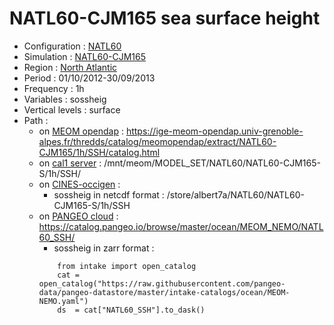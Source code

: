 # NATL60-CJM165 sea surface height

 - Configuration : [NATL60](https://github.com/AurelieAlbert/extractions/blob/main/simulations/natl60.md)
 - Simulation : [NATL60-CJM165](https://github.com/AurelieAlbert/extractions/blob/main/simulations/natl60-cjm165.md)
 - Region : [North Atlantic](https://github.com/AurelieAlbert/extractions/blob/main/regions/NATL.md)
 - Period : 01/10/2012-30/09/2013
 - Frequency : 1h
 - Variables : sossheig
 - Vertical levels : surface
 - Path : 
   - on [MEOM opendap](https://github.com/AurelieAlbert/extractions/tree/main/platforms) : https://ige-meom-opendap.univ-grenoble-alpes.fr/thredds/catalog/meomopendap/extract/NATL60-CJM165/1h/SSH/catalog.html
   - on [cal1 server](https://github.com/AurelieAlbert/extractions/blob/main/platforms/cal1.md) : /mnt/meom/MODEL_SET/NATL60/NATL60-CJM165-S/1h/SSH/
   - on [CINES-occigen](https://github.com/AurelieAlbert/extractions/blob/main/platforms/occigen.md) :
       - sossheig in netcdf format : /store/albert7a/NATL60/NATL60-CJM165-S/1h/SSH
    - on [PANGEO cloud](https://github.com/AurelieAlbert/extractions/blob/main/platforms/pangeo.md) : https://catalog.pangeo.io/browse/master/ocean/MEOM_NEMO/NATL60_SSH/                
       - sossheig in zarr format : 
       ```
           from intake import open_catalog
           cat = open_catalog("https://raw.githubusercontent.com/pangeo-data/pangeo-datastore/master/intake-catalogs/ocean/MEOM-NEMO.yaml")
           ds  = cat["NATL60_SSH"].to_dask()
       ```
